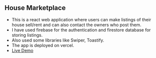 
## House Marketplace

  - This is a react web application where users can make listings of their house sell/rent and can also contact the owners who post them.
  - I have used firebase for the authentication and firestore database for storing listings.
  - Also used some libraries like Swiper, Toastify.
  - The app is deployed on vercel. 
  - [Live Demo](https://kyle-shopping-cart.netlify.app/store.html)
    
